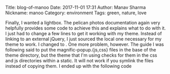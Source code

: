 Title: blog-of-manoo
Date: 2017-11-01 17:31
Author: Manav Sharma
Nickname: manoo
Category: environment
Tags: green, nature, love
 
Finally, I wanted a lightbox. The pelican photos documentation again very helpfully provides some code to achieve this and explains what to do with it. I just had to change a few lines to get it working with my theme. Instead of linking to an external jQuery, I just sourced the local one necessary for my theme to work. I changed <script src="http://ajax.googleapis.com/ajax/libs/jquery/1.9.1/jquery.min.js"></script> to <script src="{{ SITEURL }}/{{ THEME_STATIC_DIR }}/js/jquery.min.js"></script>. One more problem, however. The guide I was following said to put the magnific-popup.{js,css} files in the base of the theme directory, but the theme that I'm using checks for them in the css and js directories within a static. It will not work if you symlink the files instead of copying them. I ended up with the following code